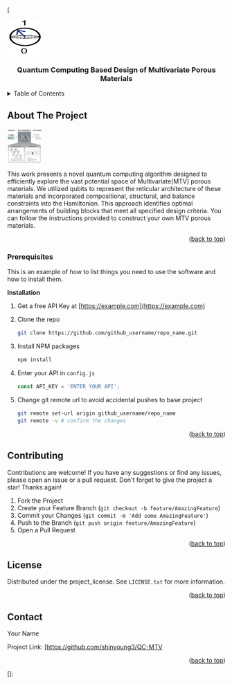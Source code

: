 <!-- Improved compatibility of back to top link: See: https://github.com/othneildrew/Best-README-Template/pull/73 -->
<a id="readme-top"></a>
<!--
*** Thanks for checking out the Best-README-Template. If you have a suggestion
*** that would make this better, please fork the repo and create a pull request
*** or simply open an issue with the tag "enhancement".
*** Don't forget to give the project a star!
*** Thanks again! Now go create something AMAZING! :D
-->



<!-- PROJECT SHIELDS -->
<!--
*** I'm using markdown "reference style" links for readability.
*** Reference links are enclosed in brackets [ ] instead of parentheses ( ).
*** See the bottom of this document for the declaration of the reference variables
*** for contributors-url, forks-url, etc. This is an optional, concise syntax you may use.
*** https://www.markdownguide.org/basic-syntax/#reference-style-links
-->
[<!-- PROJECT LOGO -->
<br />

<div align="left">
  <a href="https://github.com/shinyoung3/QC-MTV">
    <img src="images/Qubit.png" alt="Logo" width="80" height="80">
  </a>


<h3 align="center">Quantum Computing Based Design of Multivariate Porous Materials</h3>



<!-- TABLE OF CONTENTS -->

<details>
  <summary>Table of Contents</summary>
  <ol>
    <li>
      <a href="#about-the-project">About The Project</a>
    </li>
    <li>
        <a href="#prerequisites">Prerequisites</a></li>
      </ul>
    </li>
    <li><a href="#contributing">Contributing</a></li>
    <li><a href="#license">License</a></li>
    <li><a href="#contact">Contact</a></li>
  </ol>
</details>




<!-- ABOUT THE PROJECT -->

## About The Project

<img src="images/Figure1.png" alt="Logo" width="80" height="80">

This work presents a novel quantum computing algorithm designed to efficiently explore the vast potential space of Multivariate(MTV) porous materials. We utilized qubits to represent the reticular architecture of these materials and incorporated compositional, structural, and balance constraints into the Hamiltonian. This approach identifies optimal arrangements of building blocks that meet all specified design criteria. You can follow the instructions provided to construct your own MTV porous materials.

<p align="right">(<a href="#readme-top">back to top</a>)</p>

<!-- GETTING STARTED -->

### Prerequisites

This is an example of how to list things you need to use the software and how to install them.

**Installation**

1. Get a free API Key at [https://example.com](https://example.com)

2. Clone the repo

   ```sh
   git clone https://github.com/github_username/repo_name.git
   ```

3. Install NPM packages

   ```sh
   npm install
   ```

4. Enter your API in `config.js`

   ```js
   const API_KEY = 'ENTER YOUR API';
   ```

5. Change git remote url to avoid accidental pushes to base project

   ```sh
   git remote set-url origin github_username/repo_name
   git remote -v # confirm the changes
   ```

<p align="right">(<a href="#readme-top">back to top</a>)</p>

<!-- CONTRIBUTING -->

## Contributing

Contributions are welcome! If you have any suggestions or find any issues, please open an issue or a pull request.
Don't forget to give the project a star! Thanks again!

1. Fork the Project
2. Create your Feature Branch (`git checkout -b feature/AmazingFeature`)
3. Commit your Changes (`git commit -m 'Add some AmazingFeature'`)
4. Push to the Branch (`git push origin feature/AmazingFeature`)
5. Open a Pull Request

<p align="right">(<a href="#readme-top">back to top</a>)</p>

<!-- LICENSE -->

## License

Distributed under the project_license. See `LICENSE.txt` for more information.

<p align="right">(<a href="#readme-top">back to top</a>)</p>

<!-- CONTACT -->

## Contact

Your Name  

Project Link: [https://github.com/shinyoung3/QC-MTV

<p align="right">(<a href="#readme-top">back to top</a>)</p>

[]: 
